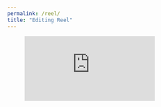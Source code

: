 ```yaml
---
permalink: /reel/
title: "Editing Reel"
---
```


<figure class="full">
    <iframe src="https://www.youtube.com/embed/0HXE_xAUFp4?si=LD8vI1MLk4kzb_-R" title="YouTube video player" frameborder="0" allowfullscreen></iframe> 
</figure>
